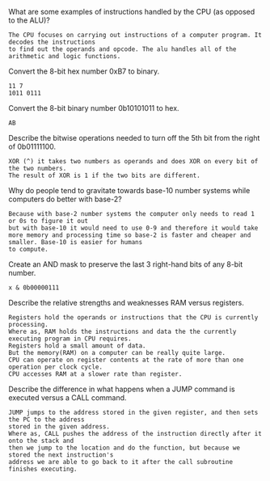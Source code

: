 What are some examples of instructions handled by the CPU (as opposed to the ALU)?

    The CPU focuses on carrying out instructions of a computer program. It decodes the instructions
    to find out the operands and opcode. The alu handles all of the arithmetic and logic functions.

Convert the 8-bit hex number 0xB7 to binary.

    11 7 
    1011 0111

Convert the 8-bit binary number 0b10101011 to hex.

    AB

Describe the bitwise operations needed to turn off the 5th bit from the right of 0b01111100.

    XOR (^) it takes two numbers as operands and does XOR on every bit of the two numbers.
    The result of XOR is 1 if the two bits are different.

Why do people tend to gravitate towards base-10 number systems while computers do better with base-2?

    Because with base-2 number systems the computer only needs to read 1 or 0s to figure it out
    but with base-10 it would need to use 0-9 and therefore it would take more memory and processing time so base-2 is faster and cheaper and smaller. Base-10 is easier for humans
    to compute.

Create an AND mask to preserve the last 3 right-hand bits of any 8-bit number.

    x & 0b00000111

Describe the relative strengths and weaknesses RAM versus registers.

    Registers hold the operands or instructions that the CPU is currently processing.
    Where as, RAM holds the instructions and data the the currently executing program in CPU requires.
    Registers hold a small amount of data.
    But the memory(RAM) on a computer can be really quite large.
    CPU can operate on register contents at the rate of more than one operation per clock cycle.
    CPU accesses RAM at a slower rate than register. 

Describe the difference in what happens when a JUMP command is executed versus a CALL command.

    JUMP jumps to the address stored in the given register, and then sets the PC to the address
    stored in the given address.
    Where as, CALL pushes the address of the instruction directly after it onto the stack and
    then we jump to the location and do the function, but because we stored the next instruction's
    address we are able to go back to it after the call subroutine finishes executing. 